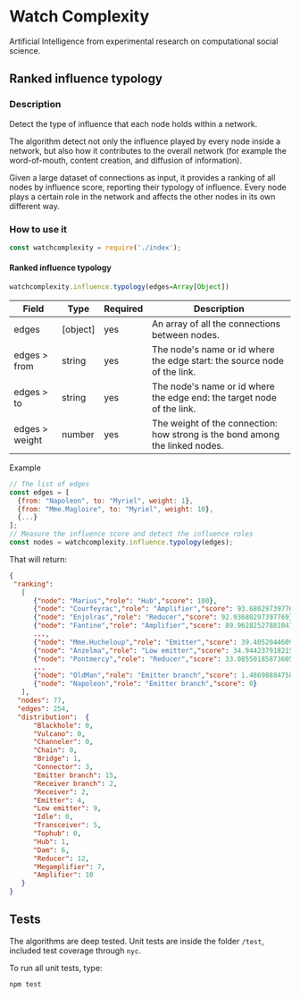 # Watch Complexity
Artificial Intelligence from experimental research on computational social science.

## Ranked influence typology

### Description
Detect the type of influence that each node holds within a network.

The algorithm detect not only the influence played by every node inside a network, but also how it contributes to the overall network (for example the word-of-mouth, content creation, and diffusion of information).

Given a large dataset of connections as input, it provides a ranking of all nodes by influence score, reporting their typology of influence. Every node plays a certain role in the network and affects the other nodes in its own different way.

### How to use it
```javascript
const watchcomplexity = require('./index');
```
#### Ranked influence typology

```javascript
watchcomplexity.influence.typology(edges=Array[Object])
```

Field	| Type | Required	| Description
--- | --- | --- | ---
edges	| [object] | yes | An array of all the connections between nodes.
edges > from | string	| yes	| The node's name or id where the edge start: the source node of the link.
edges > to | string	| yes	| The node's name or id where the edge end: the target node of the link.
edges > weight | number	| yes	| The weight of the connection: how strong is the bond among the linked nodes.

Example
```javascript
// The list of edges
const edges = [
  {from: "Napoleon", to: "Myriel", weight: 1},
  {from: "Mme.Magloire", to: "Myriel", weight: 10},
  {...}
];
// Measure the influence score and detect the influence roles
const nodes = watchcomplexity.influence.typology(edges);
```
That will return:
```json
{
 "ranking": 
   [
      {"node": "Marius","role": "Hub","score": 100},
      {"node": "Courfeyrac","role": "Amplifier","score": 93.68029739776952},
      {"node": "Enjolras","role": "Reducer","score": 92.93680297397769},
      {"node": "Fantine","role": "Amplifier","score": 89.96282527881041},
      ...,
      {"node": "Mme.Hucheloup","role": "Emitter","score": 39.405204460966544},
      {"node": "Anzelma","role": "Low emitter","score": 34.94423791821562},
      {"node": "Pontmercy","role": "Reducer","score": 33.08550185873605},
      ...
      {"node": "OldMan","role": "Emitter branch","score": 1.4869888475836461},
      {"node": "Napoleon","role": "Emitter branch","score": 0}
   ],
  "nodes": 77,
  "edges": 254,
  "distribution":  {
      "Blackhole": 0,
      "Vulcano": 0,
      "Channeler": 0,
      "Chain": 0,
      "Bridge": 1,
      "Connector": 3,
      "Emitter branch": 15,
      "Receiver branch": 2,
      "Receiver": 2,
      "Emitter": 4,
      "Low emitter": 9,
      "Idle": 0,
      "Transceiver": 5,
      "Tophub": 0,
      "Hub": 1,
      "Dam": 6,
      "Reducer": 12,
      "Megamplifier": 7,
      "Amplifier": 10
   }
}
```

## Tests
The algorithms are deep tested. Unit tests are inside the folder `/test`, included test coverage through `nyc`.

To run all unit tests, type:
```shell
npm test
```
